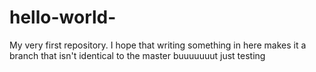 # hello-world-
My very first repository.
I hope that writing something in here makes it a branch that isn't identical to the master buuuuuuut just testing
